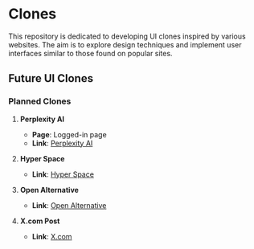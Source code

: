 # Clones

This repository is dedicated to developing UI clones inspired by various websites. The aim is to explore design techniques and implement user interfaces similar to those found on popular sites.

## Future UI Clones

### Planned Clones

1. **Perplexity AI**

   - **Page**: Logged-in page
   - **Link**: [Perplexity AI](https://www.perplexity.ai)

2. **Hyper Space**

   - **Link**: [Hyper Space](https://play.hyper.space)

3. **Open Alternative**

   - **Link**: [Open Alternative](https://openalternative.co)

4. **X.com Post**
   - **Link**: [X.com](https://x.com/ensaktas/status/1842158384818094376)
